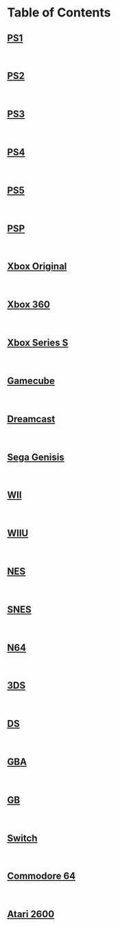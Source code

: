# Table of Contents

## [PS1](./PS1.md)
<br/>  

## [PS2](./PS2.md)
<br/>  

## [PS3](./PS3.md)
<br/>

## [PS4](./PS4.md)
<br/>  

## [PS5](./PS5.md)
<br/>  

## [PSP](./PSP.md)
<br/>  

## [Xbox Original](./xboxOG.md)
<br/>  

## [Xbox 360](./xbox360.md)
<br/>  

## [Xbox Series S](./xboxseriesS.md)
<br/>  

## [Gamecube](./GameCube.md)
<br/>  

## [Dreamcast](./Dreamcast.md)
<br/>  

## [Sega Genisis](./Genisis.md)
<br/>  

## [WII](./WII.md)
<br/>  

## [WIIU](./wiiu.md)
<br/>  

## [NES](./NES.md)
<br/>  

## [SNES](./SNES.md)
<br/>  

## [N64](./N64.md)
<br/>  

## [3DS](./3DS.md)
<br/>  

## [DS](./DS.md)
<br/>  

## [GBA](./GBA.md)
<br/>  

## [GB](./GB.md)
<br/>  

## [Switch](./Switch.md)
<br/>  

## [Commodore 64](./Commodore64.md)
<br/>  

## [Atari 2600](./Atari.md)
<br/>  